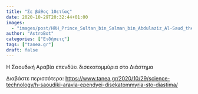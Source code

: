 ```yaml
---
title: "Σε βάθος 10ετίας"
date: 2020-10-29T20:32:44+01:00
images:
  - "images/post/HRH_Prince_Sultan_bin_Salman_bin_Abdulaziz_Al-Saud_the_Chairman__President_of_the_Saudi_Commission_for_Tourism_and_National_Heritage_26006959140.jpg"
author: "AstroBot"
categories: ["Ειδήσεις"]
tags: ["tanea.gr"]
draft: false
---
```


H Σαουδική Αραβία επενδύει δισεκατομμύρια στο Διάστημα

Διαβάστε περισσότερα: https://www.tanea.gr/2020/10/29/science-technology/h-saoudiki-aravia-ependyei-disekatommyria-sto-diastima/
